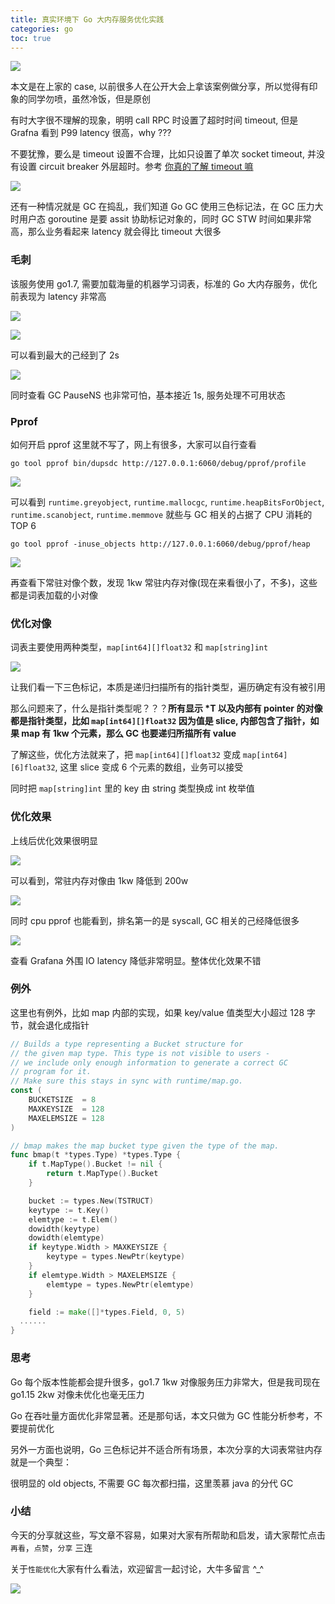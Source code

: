```yaml
---
title: 真实环境下 Go 大内存服务优化实践
categories: go
toc: true
---
```


![](https://gitee.com/dongzerun/images/raw/master/img/tikv-flame.png)

本文是在上家的 case, 以前很多人在公开大会上拿该案例做分享，所以觉得有印象的同学勿喷，虽然冷饭，但是原创

有时大字很不理解的现象，明明 call RPC 时设置了超时时间 timeout, 但是 Grafna 看到 P99 latency 很高，why ???

不要犹豫，要么是 timeout 设置不合理，比如只设置了单次 socket timeout, 并没有设置 circuit breaker 外层超时。参考 [你真的了解 timeout 嘛](https://mp.weixin.qq.com/s/GihBqN5m0vGxxvFdHWRc7Q, "你真的了解 timeout 嘛")

![](https://gitee.com/dongzerun/images/raw/master/img/trick-or-treat.jpg)

还有一种情况就是 GC 在捣乱，我们知道 Go GC 使用三色标记法，在 GC 压力大时用户态 goroutine 是要 assit 协助标记对象的，同时 GC STW 时间如果非常高，那么业务看起来 latency 就会得比 timeout 大很多

### 毛刺
该服务使用 go1.7, 需要加载海量的机器学习词表，标准的 Go 大内存服务，优化前表现为 latency 非常高

![](https://gitee.com/dongzerun/images/raw/master/img/io-big-latency.jpg)

![](https://gitee.com/dongzerun/images/raw/master/img/io-big-latency2.jpg)

可以看到最大的己经到了 2s

![](https://gitee.com/dongzerun/images/raw/master/img/go-gc-pausens.jpg)

同时查看 GC PauseNS 也非常可怕，基本接近 1s, 服务处理不可用状态

### Pprof
如何开启 pprof 这里就不写了，网上有很多，大家可以自行查看
```shell
go tool pprof bin/dupsdc http://127.0.0.1:6060/debug/pprof/profile
```

![](https://gitee.com/dongzerun/images/raw/master/img/cpu-pprof-gc-now.jpg)

可以看到 `runtime.greyobject`, `runtime.mallocgc`, `runtime.heapBitsForObject`, `runtime.scanobject`, `runtime.memmove` 就些与 GC 相关的占据了 CPU 消耗的 TOP 6
```shell
go tool pprof -inuse_objects http://127.0.0.1:6060/debug/pprof/heap
```

![](https://gitee.com/dongzerun/images/raw/master/img/inuse-objects-gc.jpg)

再查看下常驻对像个数，发现 1kw 常驻内存对像(现在来看很小了，不多)，这些都是词表加载的小对像
### 优化对像
词表主要使用两种类型，`map[int64][]float32` 和 `map[string]int`

![](https://gitee.com/dongzerun/images/raw/master/img/three-biaoji.gif)

让我们看一下三色标记，本质是递归扫描所有的指针类型，遍历确定有没有被引用

那么问题来了，什么是指针类型呢？？？**所有显示 \*T 以及内部有 pointer 的对像都是指针类型，比如 `map[int64][]float32` 因为值是 slice, 内部包含了指针，如果 map 有 1kw 个元素，那么 GC 也要递归所描所有 value**

了解这些，优化方法就来了，把 `map[int64][]float32` 变成 `map[int64][6]float32`, 这里 slice 变成 6 个元素的数组，业务可以接受

同时把 `map[string]int` 里的 key 由 string 类型换成 int 枚举值
### 优化效果
上线后优化效果很明显

![](https://gitee.com/dongzerun/images/raw/master/img/after-optimize-inuse-objects.jpg)

可以看到，常驻内存对像由 1kw 降低到 200w

![](https://gitee.com/dongzerun/images/raw/master/img/after-optimize-cpu-pprof.jpg)

同时 cpu pprof 也能看到，排名第一的是 syscall, GC 相关的己经降低很多

![](https://gitee.com/dongzerun/images/raw/master/img/after-optimize-io-latency.jpg)

查看 Grafana 外围 IO latency 降低非常明显。整体优化效果不错
### 例外
这里也有例外，比如 map 内部的实现，如果 key/value 值类型大小超过 128 字节，就会退化成指针
```go
// Builds a type representing a Bucket structure for
// the given map type. This type is not visible to users -
// we include only enough information to generate a correct GC
// program for it.
// Make sure this stays in sync with runtime/map.go.
const (
	BUCKETSIZE  = 8
	MAXKEYSIZE  = 128
	MAXELEMSIZE = 128
)
```
```go
// bmap makes the map bucket type given the type of the map.
func bmap(t *types.Type) *types.Type {
	if t.MapType().Bucket != nil {
		return t.MapType().Bucket
	}

	bucket := types.New(TSTRUCT)
	keytype := t.Key()
	elemtype := t.Elem()
	dowidth(keytype)
	dowidth(elemtype)
	if keytype.Width > MAXKEYSIZE {
		keytype = types.NewPtr(keytype)
	}
	if elemtype.Width > MAXELEMSIZE {
		elemtype = types.NewPtr(elemtype)
	}

	field := make([]*types.Field, 0, 5)
  ......
}
```
### 思考
Go 每个版本性能都会提升很多，go1.7 1kw 对像服务压力非常大，但是我司现在 go1.15 2kw 对像未优化也毫无压力

Go 在吞吐量方面优化非常显著。还是那句话，本文只做为 GC 性能分析参考，不要提前优化

另外一方面也说明，Go 三色标记并不适合所有场景，本次分享的大词表常驻内存就是一个典型：

很明显的 old objects, 不需要 GC 每次都扫描，这里羡慕 java 的分代 GC
### 小结
今天的分享就这些，写文章不容易，如果对大家有所帮助和启发，请大家帮忙点击`再看`，`点赞`，`分享` 三连

关于`性能优化`大家有什么看法，欢迎留言一起讨论，大牛多留言 ^_^

![](https://gitee.com/dongzerun/images/raw/master/img/dongzerun-weixin-code.png)